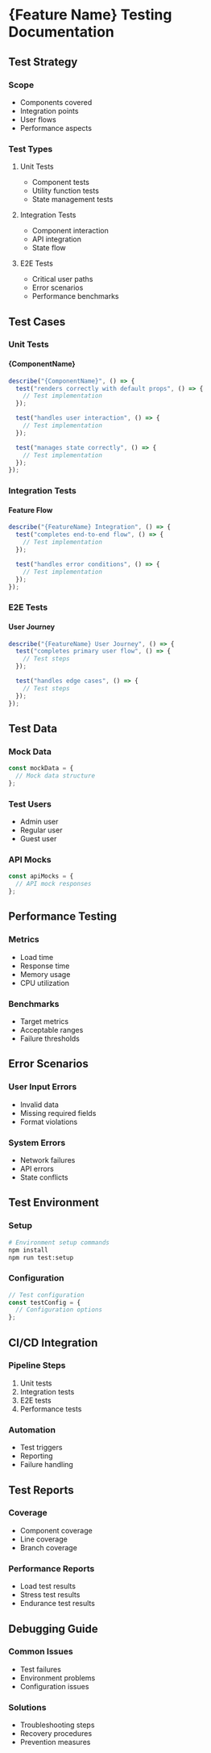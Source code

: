 # {Feature Name} Testing Documentation

## Test Strategy

### Scope

- Components covered
- Integration points
- User flows
- Performance aspects

### Test Types

1. Unit Tests

   - Component tests
   - Utility function tests
   - State management tests

2. Integration Tests

   - Component interaction
   - API integration
   - State flow

3. E2E Tests
   - Critical user paths
   - Error scenarios
   - Performance benchmarks

## Test Cases

### Unit Tests

#### {ComponentName}

```typescript
describe("{ComponentName}", () => {
  test("renders correctly with default props", () => {
    // Test implementation
  });

  test("handles user interaction", () => {
    // Test implementation
  });

  test("manages state correctly", () => {
    // Test implementation
  });
});
```

### Integration Tests

#### Feature Flow

```typescript
describe("{FeatureName} Integration", () => {
  test("completes end-to-end flow", () => {
    // Test implementation
  });

  test("handles error conditions", () => {
    // Test implementation
  });
});
```

### E2E Tests

#### User Journey

```typescript
describe("{FeatureName} User Journey", () => {
  test("completes primary user flow", () => {
    // Test steps
  });

  test("handles edge cases", () => {
    // Test steps
  });
});
```

## Test Data

### Mock Data

```typescript
const mockData = {
  // Mock data structure
};
```

### Test Users

- Admin user
- Regular user
- Guest user

### API Mocks

```typescript
const apiMocks = {
  // API mock responses
};
```

## Performance Testing

### Metrics

- Load time
- Response time
- Memory usage
- CPU utilization

### Benchmarks

- Target metrics
- Acceptable ranges
- Failure thresholds

## Error Scenarios

### User Input Errors

- Invalid data
- Missing required fields
- Format violations

### System Errors

- Network failures
- API errors
- State conflicts

## Test Environment

### Setup

```bash
# Environment setup commands
npm install
npm run test:setup
```

### Configuration

```typescript
// Test configuration
const testConfig = {
  // Configuration options
};
```

## CI/CD Integration

### Pipeline Steps

1. Unit tests
2. Integration tests
3. E2E tests
4. Performance tests

### Automation

- Test triggers
- Reporting
- Failure handling

## Test Reports

### Coverage

- Component coverage
- Line coverage
- Branch coverage

### Performance Reports

- Load test results
- Stress test results
- Endurance test results

## Debugging Guide

### Common Issues

- Test failures
- Environment problems
- Configuration issues

### Solutions

- Troubleshooting steps
- Recovery procedures
- Prevention measures
